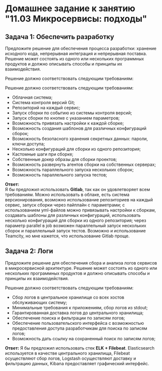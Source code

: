 # Домашнее задание к занятию "11.03 Микросервисы: подходы"

## Задача 1: Обеспечить разработку

Предложите решение для обеспечения процесса разработки: хранение исходного кода, непрерывная интеграция и непрерывная поставка. Решение может состоять из одного или нескольких программных продуктов и должно описывать способы и принципы их взаимодействия.

Решение должно соответствовать следующим требованиям:

Решение должно соответствовать следующим требованиям:
- Облачная система;
- Система контроля версий Git;
- Репозиторий на каждый сервис;
- Запуск сборки по событию из системы контроля версий;
- Запуск сборки по кнопке с указанием параметров;
- Возможность привязать настройки к каждой сборке;
- Возможность создания шаблонов для различных конфигураций сборок;
- Возможность безопасного хранения секретных данных: пароли, ключи доступа;
- Несколько конфигураций для сборки из одного репозитория;
- Кастомные шаги при сборке;
- Собственные докер образы для сборки проектов;
- Возможность развернуть агентов сборки на собственных серверах;
- Возможность параллельного запуска нескольких сборок;
- Возможность параллельного запуска тестов;

**Ответ:**   
Я бы предложил использовать **Gitlab**, так как он удовлетворяет всем требованиям. Можно использовать в облаке, есть система версионирования, возможно использование репозиториев на каждый сервис, запуск сборки через пайплайн с параметрами; с использованием yml-файлов можно привязывать настройки к сборкам, создавать шаблоны для различных конфигураций, использовать несколько конфигураций для сборки из одного репозитория; через параметр parallel в job возможен параллельный запуск нескольких сборок и параллельный запуск тестов.
Возможно и использование Teamсity, но мне кажется, что использование Gitlab проще.

## Задача 2: Логи

Предложите решение для обеспечения сбора и анализа логов сервисов в микросервисной архитектуре.
Решение может состоять из одного или нескольких программных продуктов и должно описывать способы и принципы их взаимодействия.

Решение должно соответствовать следующим требованиям:
- Сбор логов в центральное хранилище со всех хостов обслуживающих систему;
- Минимальные требования к приложениям, сбор логов из stdout;
- Гарантированная доставка логов до центрального хранилища;
- Обеспечение поиска и фильтрации по записям логов;
- Обеспечение пользовательского интерфейса с возможностью предоставления доступа разработчикам для поиска по записям логов;
- Возможность дать ссылку на сохраненный поиск по записям логов;

**Ответ:**
Я бы предложил использовать стек **ELK + Filebeat**.
Elasticsearch используется в качестве центрального хранилища, Filebeat осуществляют сбор логов, Logstash осуществляют доставку и фильтрацию данных, Kibana предоставляет графический интерфейс.

